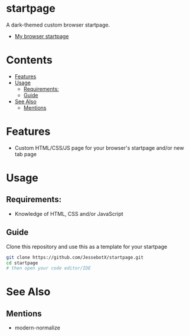 # startpage <!-- omit in toc -->
A dark-themed custom browser startpage.

- [My browser startpage](https://jessebotx.github.io/startpage)

# Contents <!-- omit in toc -->
- [Features](#features)
- [Usage](#usage)
    - [Requirements:](#requirements)
    - [Guide](#guide)
- [See Also](#see-also)
    - [Mentions](#mentions)

# Features
- Custom HTML/CSS/JS page for your browser's startpage and/or new tab page

# Usage
## Requirements: 
- Knowledge of HTML, CSS and/or JavaScript

## Guide
Clone this repository and use this as a template for your startpage
```bash
git clone https://github.com/JessebotX/startpage.git
cd startpage
# then open your code editor/IDE
```

# See Also
## Mentions
- modern-normalize